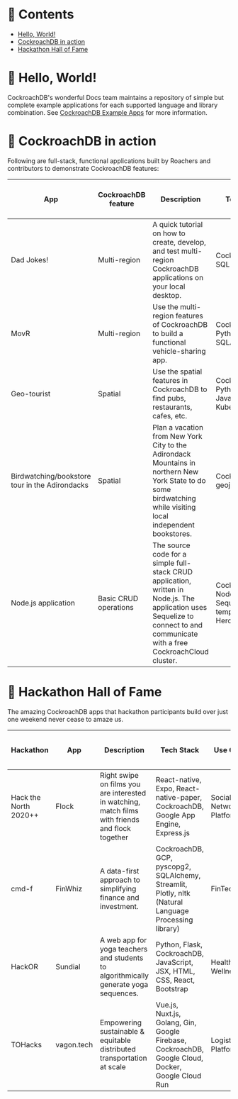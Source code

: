 # 📖 Contents

- [Hello, World!](#-hello-world)
- [CockroachDB in action](#-cockroachdb-in-action)
- [Hackathon Hall of Fame](#-hackathon-hall-of-fame)


# 👋 Hello, World!

CockroachDB's wonderful Docs team maintains a repository of simple but complete example applications for each supported language and library combination. See [CockroachDB Example Apps](https://www.cockroachlabs.com/docs/stable/example-apps.html) for more information.

# 🚀 CockroachDB in action

Following are full-stack, functional applications built by Roachers and contributors to demonstrate CockroachDB features:

App | CockroachDB feature | Description | Tech Stack | GitHub Repo / Blog Post |  
----|---------------------|-------------|------------|-------------------------|
Dad Jokes! | Multi-region | A quick tutorial on how to create, develop, and test multi-region CockroachDB applications on your local desktop. | CockroachDB, SQL | [GitHub repo](https://github.com/chriscasano/multi-region-dad-jokes) 
MovR | Multi-region | Use the multi-region features of CockroachDB to build a functional vehicle-sharing app. | CockroachDB, Python, Flask, SQLAlchemy | [GitHub repo](https://github.com/cockroachdb/movr)
Geo-tourist | Spatial | Use the spatial features in CockroachDB to find pubs, restaurants, cafes, etc. | CockroachDB, Python Flask, Javascript, Kubernetes | [GitHub repo](https://github.com/cockroachlabs-field/crdb-geo-tourist)
Birdwatching/bookstore tour in the Adirondacks | Spatial | Plan a vacation from New York City to the Adirondack Mountains in northern New York State to do some birdwatching while visiting local independent bookstores. | CockroachDB, geojson.io | [Docs](https://www.cockroachlabs.com/docs/v20.2/spatial-tutorial.html)
Node.js application | Basic CRUD operations | The source code for a simple full-stack CRUD application, written in Node.js. The application uses Sequelize to connect to and communicate with a free CockroachCloud cluster. | CockroachCloud, Node.js, Sequelize Pug templates, Heroku | [GitHub repo](https://github.com/cockroachdb/fullstack-node-cockroachdb-app) [Blog](https://www.cockroachlabs.com/blog/full-stack-node-app/) 

# 🥇 Hackathon Hall of Fame

The amazing CockroachDB apps that hackathon participants build over just one weekend never cease to amaze us.

Hackathon | App | Description | Tech Stack | Use Case | GitHub Repo / DevPost Link
----------|-----|-------------|------------|----------|----------------------------
Hack the North 2020++ | Flock | Right swipe on films you are interested in watching, match films with friends and flock together | React-native, Expo, React-native-paper, CockroachDB, Google App Engine, Express.js | Social Networking Platform | [GitHub Repo](https://github.com/SPriyaJain/movie-night-htn) [DevPost](https://devpost.com/software/flock-figure-out-what-film-to-watch-with-friends)
cmd-f | FinWhiz | A data-first approach to simplifying finance and investment. | CockroachDB, GCP, pyscopg2, SQLAlchemy, Streamlit, Plotly, nltk (Natural Language Processing library) | FinTech | [GitHub Repo](https://github.com/liuhh02/FinWhiz) [DevPost](https://devpost.com/software/finwhiz-5908hk)
HackOR | Sundial | A web app for yoga teachers and students to algorithmically generate yoga sequences. | Python, Flask, CockroachDB, JavaScript, JSX, HTML, CSS, React, Bootstrap | Health and Wellness | [GitHub Repo](https://github.com/yvonneyeh/HackOR-Lovelace-Ladies) [DevPost](https://devpost.com/software/sundial-mcfi7l)
TOHacks | vagon.tech | Empowering sustainable & equitable distributed transportation at scale | Vue.js, Nuxt.js, Golang, Gin, Google Firebase, CockroachDB, Google Cloud, Docker, Google Cloud Run | Logistics Platform | [GitHub Repo](https://github.com/TOHacks-Team-Alpha) [DevPost](https://devpost.com/software/vagon-tech)

